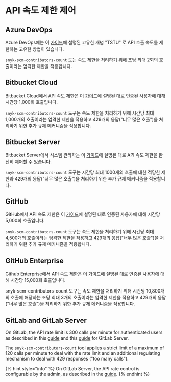 # API 속도 제한 제어

## Azure DevOps

Azure DevOps에는 이 [가이드](https://docs.microsoft.com/en-us/azure/devops/integrate/concepts/rate-limits?view=azure-devops)에 설명된 고유한 개념 "TSTU" 로 API 호출 속도를 제한하는 고유한 방법이 있습니다.

`snyk-scm-contributors-count` 도는 속도 제한을 처리하기 위해 초당 최대 2회의 호출이라는 엄격한 제한을 적용합니다.

## Bitbucket Cloud

Bitbucket Cloud에서 API 속도 제한은 이 [가이드](https://support.atlassian.com/bitbucket-cloud/docs/api-request-limits/)에 설명된 대로 인증된 사용자에 대해 시간당 1,000회 호출입니다.

`snyk-scm-contributors-count` 도구는 속도 제한을 처리하기 위해 시간당 최대 1,000개의 호출이라는 엄격한 제한을 적용하고 429개의 응답("너무 많은 호출")을 처리하기 위한 추가 규제 메커니즘을 적용합니다.

## Bitbucket Server

Bitbucket Server에서 시스템 관리자는 이 [가이드](https://confluence.atlassian.com/bitbucketserver/improving-instance-stability-with-rate-limiting-976171954.html)에 설명된 대로 API 속도 제한을 완전히 제어할 수 있습니다.

`snyk-scm-contributors-count` 도구는 시간당 최대 1000개의 호출에 대한 적당한 제한과 429개의 응답("너무 많은 호출")을 처리하기 위한 추가 규제 메커니즘을 적용합니다.

## GitHub

GitHub에서 API 속도 제한은 이 [가이드](https://docs.github.com/en/developers/apps/building-github-apps/rate-limits-for-github-apps)에 설명된 대로 인증된 사용자에 대해 시간당 5,000회 호출입니다.

`snyk-scm-contributors-count` 도구는 속도 제한을 처리하기 위해 시간당 최대 4,500개의 호출이라는 엄격한 제한을 적용하고 429개의 응답("너무 많은 호출")을 처리하기 위한 추가 규제 메커니즘을 적용합니다.

## GitHub Enterprise

Github Enterprise에서 API 속도 제한은 이 [가이드](https://docs.github.com/en/developers/apps/building-github-apps/rate-limits-for-github-apps)에 설명된 대로 인증된 사용자에 대해 시간당 15,000회 호출입니다.

snyk-scm-contributors-count 도구는 속도 제한을 처리하기 위해 시간당 10,800개의 호출에 해당하는 초당 최대 3개의 호출이라는 엄격한 제한을 적용하고 429개의 응답("너무 많은 호출")을 처리하기 위한 추가 규제 메커니즘을 적용합니다.

## GitLab and GitLab Server

On GitLab, the API rate limit is 300 calls per minute for authenticated users as described in this [guide](https://docs.gitlab.com/ee/user/gitlab\_com/index.html#gitlabcom-specific-rate-limits) and this [guide](https://docs.gitlab.com/ee/user/admin\_area/settings/rate\_limits\_on\_raw\_endpoints.html) for GitLab Server.

The `snyk-scm-contributors-count` tool applies a strict limit of a maximum of 120 calls per minute to deal with the rate limit and an additional regulating mechanism to deal with 429 responses ("too many calls").

{% hint style="info" %}
On GitLab Server, the API rate control is configurable by the admin, as described in the [guide](https://docs.gitlab.com/ee/user/admin\_area/settings/rate\_limits\_on\_raw\_endpoints.html).
{% endhint %}
